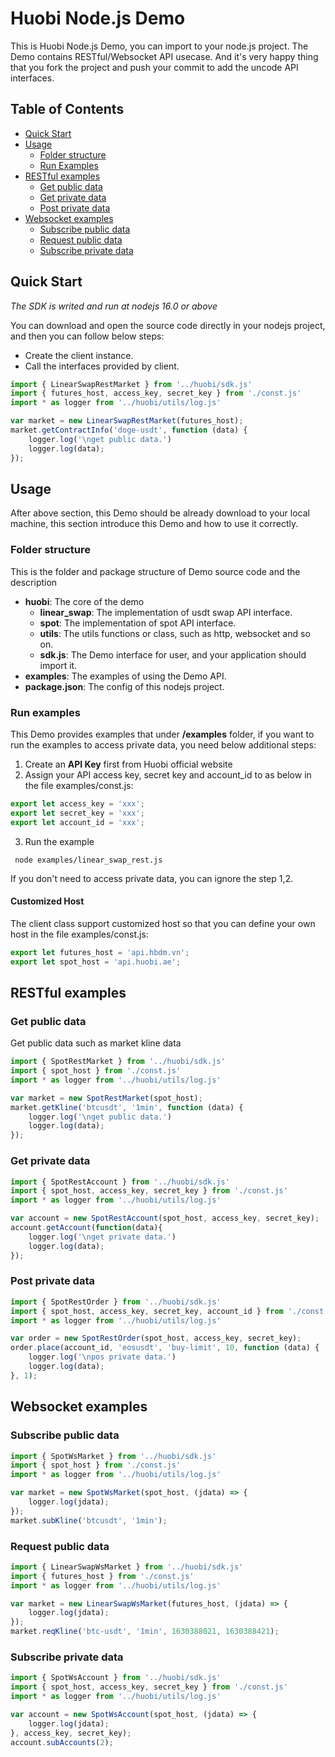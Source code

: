 # Huobi Node.js Demo

This is Huobi Node.js Demo, you can import to your node.js project. The Demo contains RESTful/Websocket API usecase.
And it's very happy thing that you fork the project and push your commit to add the uncode API interfaces.

## Table of Contents

- [Quick Start](#Quick-Start)
- [Usage](#Usage)
    - [Folder structure](#Folder-structure)
    - [Run Examples](#Run-examples)
- [RESTful examples](#RESTful-examples)
    - [Get public data](#Get-public-data)
    - [Get private data](#Get-private-data)
    - [Post private data](#Post-private-data)
- [Websocket examples](#Websocket-examples)
  - [Subscribe public data](#Subscribe-public-data)
  - [Request public data](#Request-public-data)
  - [Subscribe private data](#Subscribe-private-data)


## Quick Start

*The SDK is writed and run at nodejs 16.0 or above*

You can download and open the source code directly in your nodejs project, and then you can follow below steps:

* Create the client instance.
* Call the interfaces provided by client.

```js
import { LinearSwapRestMarket } from '../huobi/sdk.js'
import { futures_host, access_key, secret_key } from './const.js'
import * as logger from '../huobi/utils/log.js'

var market = new LinearSwapRestMarket(futures_host);
market.getContractInfo('doge-usdt', function (data) {
    logger.log('\nget public data.')
    logger.log(data);
});
```

## Usage
After above section, this Demo should be already download to your local machine, this section introduce this Demo and how to use it correctly.

### Folder structure
This is the folder and package structure of Demo source code and the description

- **huobi**: The core of the demo
  - **linear_swap**: The implementation of usdt swap API interface.
  - **spot**: The implementation of spot API interface.
  - **utils**: The utils functions or class, such as http, websocket and so on.
  - **sdk.js**: The Demo interface for user, and your application should import it.
- **examples**: The examples of using the Demo API.
- **package.json**: The config of this nodejs project.

### Run examples

This Demo provides examples that under **/examples** folder, if you want to run the examples to access private data, you need below additional steps:

1. Create an **API Key** first from Huobi official website
2. Assign your API access key, secret key and account_id to as below in the file examples/const.js:
```js
export let access_key = 'xxx';
export let secret_key = 'xxx';
export let account_id = 'xxx';
```
3. Run the example
```shell
 node examples/linear_swap_rest.js
```

If you don't need to access private data, you can ignore the step 1,2.

#### Customized Host
The client class support customized host so that you can define your own host in the file examples/const.js:
```js
export let futures_host = 'api.hbdm.vn';
export let spot_host = 'api.huobi.ae';
```

## RESTful examples

### Get public data
Get public data such as market kline data

```js
import { SpotRestMarket } from '../huobi/sdk.js'
import { spot_host } from './const.js'
import * as logger from '../huobi/utils/log.js'

var market = new SpotRestMarket(spot_host);
market.getKline('btcusdt', '1min', function (data) {
    logger.log('\nget public data.')
    logger.log(data);
});
```

### Get private data

```js
import { SpotRestAccount } from '../huobi/sdk.js'
import { spot_host, access_key, secret_key } from './const.js'
import * as logger from '../huobi/utils/log.js'

var account = new SpotRestAccount(spot_host, access_key, secret_key);
account.getAccount(function(data){
    logger.log('\nget private data.')
    logger.log(data);
});
```

### Post private data

```js
import { SpotRestOrder } from '../huobi/sdk.js'
import { spot_host, access_key, secret_key, account_id } from './const.js'
import * as logger from '../huobi/utils/log.js'

var order = new SpotRestOrder(spot_host, access_key, secret_key);
order.place(account_id, 'eosusdt', 'buy-limit', 10, function (data) {
    logger.log('\npos private data.')
    logger.log(data);
}, 1);
```

## Websocket examples

### Subscribe public data

```js
import { SpotWsMarket } from '../huobi/sdk.js'
import { spot_host } from './const.js'
import * as logger from '../huobi/utils/log.js'

var market = new SpotWsMarket(spot_host, (jdata) => {
    logger.log(jdata);
});
market.subKline('btcusdt', '1min');
```

### Request public data

```js
import { LinearSwapWsMarket } from '../huobi/sdk.js'
import { futures_host } from './const.js'
import * as logger from '../huobi/utils/log.js'

var market = new LinearSwapWsMarket(futures_host, (jdata) => {
    logger.log(jdata);
});
market.reqKline('btc-usdt', '1min', 1630388021, 1630388421);
```

### Subscribe private data

```js
import { SpotWsAccount } from '../huobi/sdk.js'
import { spot_host, access_key, secret_key } from './const.js'
import * as logger from '../huobi/utils/log.js'

var account = new SpotWsAccount(spot_host, (jdata) => {
    logger.log(jdata);
}, access_key, secret_key);
account.subAccounts(2);
```
